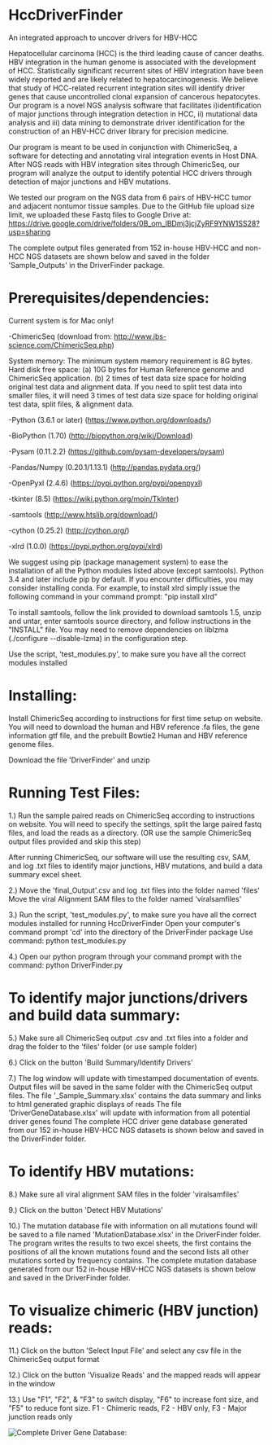 # HccDriverFinder
An integrated approach to uncover drivers for HBV-HCC

Hepatocellular carcinoma (HCC) is the third leading cause of cancer deaths. HBV integration in the human genome is associated with the development of HCC. Statistically significant recurrent sites of HBV integration have been widely reported and are likely related to hepatocarcinogenesis. We believe that study of  HCC-related recurrent integration sites will identify driver genes that cause uncontrolled clonal expansion of cancerous hepatocytes. Our program is a novel NGS analysis software that facilitates i)identification of major junctions through integration detection in HCC, ii) mutational data analysis and iii) data mining to demonstrate driver identification for the construction of an HBV-HCC driver library for precision medicine. 

Our program is meant to be used in conjunction with ChimericSeq, a software for detecting and annotating viral integration events in Host DNA. After NGS reads with HBV integration sites through ChimericSeq, our program will analyze the output to identify potential HCC drivers through detection of major junctions and HBV mutations. 

We tested our program on the NGS data from 6 pairs of HBV-HCC tumor and adjacent nontumor tissue samples. 
Due to the GitHub file upload size limit, we uploaded these Fastq files to Google Drive at: https://drive.google.com/drive/folders/0B_om_lBDmj3jcjZyRF9YNW1SS28?usp=sharing

The complete output files generated from 152 in-house HBV-HCC and non-HCC NGS datasets are shown below and saved in the folder 'Sample_Outputs' in the DriverFinder package.

# Prerequisites/dependencies:
Current system is for Mac only!

-ChimericSeq (download from: http://www.jbs-science.com/ChimericSeq.php)
  
  System memory: The minimum system memory requirement is 8G bytes. 
  Hard disk free space: 
  (a) 10G bytes for Human Reference genome and ChimericSeq application. 
  (b) 2 times of test data size space for holding original test data and alignment data. If you need to split test data into smaller files, it will need 3 times of test data size space for holding original test data, split files, & alignment data.

-Python (3.6.1 or later) (https://www.python.org/downloads/)

-BioPython (1.70) (http://biopython.org/wiki/Download)

-Pysam (0.11.2.2) (https://github.com/pysam-developers/pysam)

-Pandas/Numpy (0.20.1/1.13.1) (http://pandas.pydata.org/)

-OpenPyxl (2.4.6) (https://pypi.python.org/pypi/openpyxl)

-tkinter (8.5) (https://wiki.python.org/moin/TkInter)

-samtools (http://www.htslib.org/download/)

-cython (0.25.2) (http://cython.org/)

-xlrd (1.0.0) (https://pypi.python.org/pypi/xlrd)

We suggest using pip (package management system) to ease the installation of all the Python modules listed above (except samtools). Python 3.4 and later include pip by default. If you encounter difficulties, you may consider installing conda.
For example, to install xlrd simply issue the following command in your command prompt: "pip install xlrd" 

To install samtools, follow the link provided to download samtools 1.5, unzip and untar, enter samtools source directory, and follow instructions in the "INSTALL" file. You may need to remove dependencies on liblzma (./configure --disable-lzma) in the configuration step.

Use the script, 'test_modules.py', to make sure you have all the correct modules installed

# Installing:
Install ChimericSeq according to instructions for first time setup on website. You will need to download the human and HBV reference .fa files, the gene information gtf file, and the prebuilt Bowtie2 Human and HBV reference genome files.

Download the file 'DriverFinder' and unzip

# Running Test Files:
1.) Run the sample paired reads on ChimericSeq according to instructions on website. You will need to specify the settings, split the large paired fastq files, and load the reads as a directory. (OR use the sample ChimericSeq output files provided and skip this step)

After running ChimericSeq, our software will use the resulting csv, SAM, and log .txt files to identify major junctions, HBV mutations, and build a data summary excel sheet.

2.) Move the 'final_Output'.csv and log .txt files into the folder named 'files'
    Move the viral Alignment SAM files to the folder named 'viralsamfiles'

3.) Run the script, 'test_modules.py', to make sure you have all the correct modules installed for running HccDriverFinder
      Open your computer's command prompt
      'cd' into the directory of the DriverFinder package
      Use command: python test_modules.py

4.) Open our python program through your command prompt with the command:
      python DriverFinder.py

# To identify major junctions/drivers and build data summary:
5.) Make sure all ChimericSeq output .csv and .txt files into a folder and drag the folder to the 'files' folder (or use sample folder)

6.) Click on the button 'Build Summary/Identify Drivers'

7.) The log window will update with timestamped documentation of events. Output files will be saved in the same folder with the ChimericSeq output files.
    The file '_Sample_Summary.xlsx' contains the data summary and links to html generated graphic displays of reads
    The file 'DriverGeneDatabase.xlsx' will update with information from all potential driver genes found
    The complete HCC driver gene database generated from our 152 in-house HBV-HCC NGS datasets is shown below and saved in the DriverFinder folder.
    
# To identify HBV mutations:
8.) Make sure all viral alignment SAM files in the folder 'viralsamfiles'

9.) Click on the button 'Detect HBV Mutations'

10.) The mutation database file with information on all mutations found will be saved to a file named 'MutationDatabase.xlsx' in the DriverFinder folder. The program writes the results to two excel sheets, the first contains the positions of all the known mutations found and the second lists all other mutations sorted by frequency contains.
    The complete mutation database generated from our 152 in-house HBV-HCC NGS datasets is shown below and saved in the DriverFinder folder.

# To visualize chimeric (HBV junction) reads:
11.) Click on the button 'Select Input File' and select any csv file in the ChimericSeq output format

12.) Click on the button 'Visualize Reads' and the mapped reads will appear in the window

13.) Use "F1", "F2", & "F3" to switch display, "F6" to increase font size, and "F5" to reduce font size.
F1 - Chimeric reads, F2 - HBV only, F3 - Major junction reads only

![Complete Driver Gene Database:](https://github.com/Competition-Entrant-2017/DriverFinder/blob/master/Screen%20Shot%202017-09-24%20at%2010.48.39%20PM.png) 

